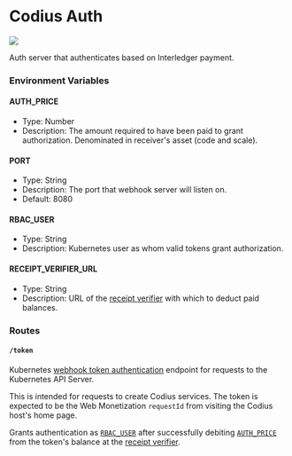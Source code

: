 # Codius Auth

![](https://github.com/codius/codius-auth/workflows/Docker%20CI/badge.svg)

Auth server that authenticates based on Interledger payment.

### Environment Variables

#### AUTH_PRICE
* Type: Number
* Description: The amount required to have been paid to grant authorization. Denominated in receiver's asset (code and scale).

#### PORT
* Type: String
* Description: The port that webhook server will listen on.
* Default: 8080

#### RBAC_USER
* Type: String
* Description: Kubernetes user as whom valid tokens grant authorization.

#### RECEIPT_VERIFIER_URL
* Type: String
* Description: URL of the [receipt verifier](https://github.com/coilhq/receipt-verifier/) with which to deduct paid balances.

### Routes

#### `/token`
Kubernetes [webhook token authentication](https://kubernetes.io/docs/reference/access-authn-authz/authentication/#webhook-token-authentication) endpoint for requests to the Kubernetes API Server.

This is intended for requests to create Codius services. The token is expected to be the Web Monetization `requestId` from visiting the Codius host's home page.

Grants authentication as [`RBAC_USER`](#rbac_user) after successfully debiting [`AUTH_PRICE`](#auth_price) from the token's balance at the [receipt verifier](https://github.com/coilhq/receipt-verifier).
